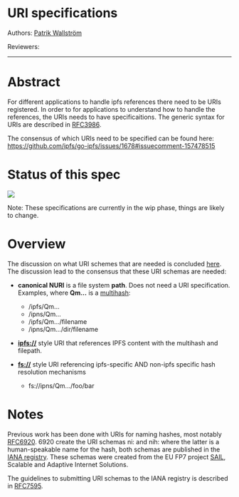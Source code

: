 URI specifications
==================

Authors: [Patrik Wallström](github.com/pawal)

Reviewers:

* * *

# Abstract

For different applications to handle ipfs references there need to be URIs registered. In order to for applications to understand how to handle the references, the URIs needs to have specificaitions. The generic syntax for URIs are described in [RFC3986](https://tools.ietf.org/html/rfc3986).

The consensus of which URIs need to be specified can be found here: https://github.com/ipfs/go-ipfs/issues/1678#issuecomment-157478515

# Status of this spec

![](https://img.shields.io/badge/status-wip-orange.svg?style=flat-square)

Note: These specifications are currently in the wip phase, things are likely to change.

# Overview

The discussion on what URI schemes that are needed is concluded [here](https://github.com/ipfs/go-ipfs/issues/1678#issuecomment-157478515). The discussion lead to the consensus that these URI schemas are needed:

 * **canonical NURI** is a file system **path**. Does not need a URI specification. Examples, where **Qm...** is a [multihash](https://github.com/multiformats/multihash):
    * /ipfs/Qm...
    * /ipns/Qm...
    * /ipfs/Qm.../filename
    * /ipns/Qm.../dir/filename

 * **[ipfs://](./ipfs.md)** style URI that references IPFS content with the multihash and filepath.

 * **[fs://](./fs.md)** style URI referencing ipfs-specific AND non-ipfs specific hash resolution mechanisms
     * fs://ipns/Qm.../foo/bar

# Notes

Previous work has been done with URIs for naming hashes, most notably [RFC6920](https://tools.ietf.org/html/rfc6920). 6920 create the URI schemas ni: and nih: where the latter is a human-speakable name for the hash, both schemas are published in the [IANA registry](http://www.iana.org/assignments/uri-schemes/uri-schemes.xhtml). These schemas were created from the EU FP7 project [SAIL](http://www.sail-project.eu/), Scalable and Adaptive Internet Solutions.

The guidelines to submitting URI schemas to the IANA registry is described in [RFC7595](https://tools.ietf.org/html/rfc7595).
